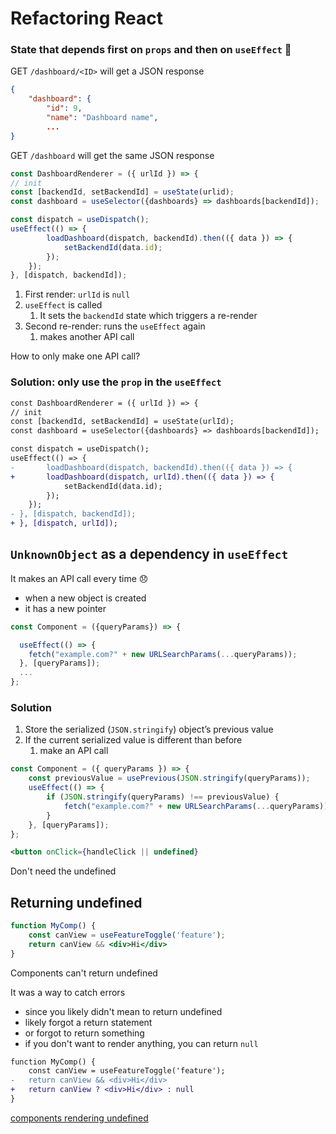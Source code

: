 # Refactoring React

### State that depends first on `props` and then on `useEffect` 💩

GET `/dashboard/<ID>` will get a JSON response

```json
{
    "dashboard": {
        "id": 9,
        "name": "Dashboard name",
        ...
}
```

GET `/dashboard` will get the same JSON response

```jsx
const DashboardRenderer = ({ urlId }) => {
// init
const [backendId, setBackendId] = useState(urlid);
const dashboard = useSelector({dashboards} => dashboards[backendId]);

const dispatch = useDispatch();
useEffect(() => {
		loadDashboard(dispatch, backendId).then(({ data }) => {
			setBackendId(data.id);
		});
	});
}, [dispatch, backendId]);
```

1. First render: `urlId` is `null`
2. `useEffect` is called
    1. It sets the `backendId` state which triggers a re-render
3. Second re-render: runs the `useEffect` again
    1. makes another API call

How to only make one API call?

### Solution: only use the `prop` in the `useEffect`

```diff
const DashboardRenderer = ({ urlId }) => {
// init
const [backendId, setBackendId] = useState(urlId);
const dashboard = useSelector({dashboards} => dashboards[backendId]);

const dispatch = useDispatch();
useEffect(() => {
- 		loadDashboard(dispatch, backendId).then(({ data }) => {
+ 		loadDashboard(dispatch, urlId).then(({ data }) => {
			setBackendId(data.id);
		});
	});
- }, [dispatch, backendId]);
+ }, [dispatch, urlId]);
```

## `UnknownObject` as a dependency in `useEffect`

It makes an API call every time 😞

-   when a new object is created
-   it has a new pointer

```jsx
const Component = ({queryParams}) => {

  useEffect(() => {
    fetch("example.com?" + new URLSearchParams(...queryParams));
  }, [queryParams]);
  ...
};
```

### Solution

1. Store the serialized (`JSON.stringify`) object’s previous value
2. If the current serialized value is different than before
	1. make an API call

```jsx
const Component = ({ queryParams }) => {
    const previousValue = usePrevious(JSON.stringify(queryParams));
    useEffect(() => {
        if (JSON.stringify(queryParams) !== previousValue) {
            fetch("example.com?" + new URLSearchParams(...queryParams));
        }
    }, [queryParams]);
};
```


```jsx
<button onClick={handleClick || undefined}
```


Don't need the undefined


## Returning undefined

```jsx
function MyComp() {
	const canView = useFeatureToggle('feature');
	return canView && <div>Hi</div>
}
```

Components can't return undefined

It was a way to catch errors
- since you likely didn't mean to return undefined
- likely forgot a return statement
- or forgot to return something
- if you don't want to render anything, you can return `null`

```diff
function MyComp() {
	const canView = useFeatureToggle('feature');
-   return canView && <div>Hi</div>
+	return canView ? <div>Hi</div> : null
}
```

[components rendering undefined](https://github.com/reactwg/react-18/discussions/75)